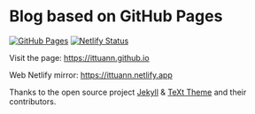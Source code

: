 # Blog based on GitHub Pages

<div align="left">

[![GitHub Pages][github-image]][github-url]
[![Netlify Status][netlify-image]][netlify-url]

[github-image]: https://img.shields.io/github/deployments/ittuann/ittuann.github.io/github-pages?label=Build%20Status&logo=github
[github-url]: https://ittuann.github.io
[netlify-image]: https://api.netlify.com/api/v1/badges/aa5b77b1-724d-43cc-8856-c725bc5440f0/deploy-status
[netlify-url]: https://ittuann.netlify.app

</div>

Visit the page: <https://ittuann.github.io>

Web Netlify mirror: <https://ittuann.netlify.app>

Thanks to the open source project [Jekyll](https://github.com/jekyll/jekyll) & [TeXt Theme](https://github.com/kitian616/jekyll-TeXt-theme) and their contributors.

